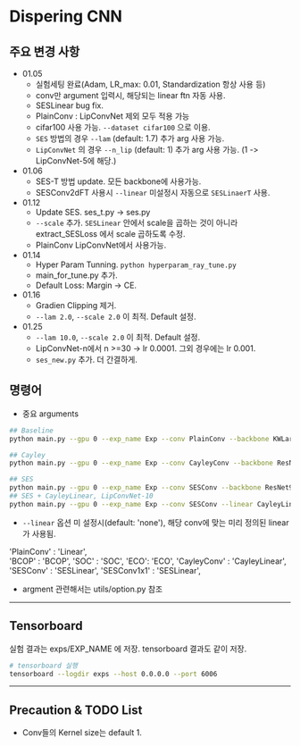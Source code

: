 # Dispering CNN

## 주요 변경 사항
- 01.05
    - 실험세팅 완료(Adam, LR_max: 0.01, Standardization 항상 사용 등)
    - conv만 argument 입력시, 해당되는 linear ftn 자동 사용.
    - SESLinear bug fix.
    - PlainConv : LipConvNet 제외 모두 적용 가능
    - cifar100 사용 가능. `--dataset cifar100` 으로 이용.
    - `SES` 방법의 경우 `--lam` (default: 1.7) 추가 arg 사용 가능.
    - `LipConvNet` 의 경우 `--n_lip` (default: 1) 추가 arg 사용 가능. (1 -> LipConvNet-5에 해당.)
- 01.06
  - SES-T 방법 update. 모든 backbone에 사용가능.
  - SESConv2dFT 사용시 `--linear` 미설정시 자동으로 `SESLinaerT` 사용.
- 01.12
  - Update SES. ses_t.py -> ses.py
  - `--scale` 추가. `SESLinear` 안에서 scale을 곱하는 것이 아니라 extract_SESLoss 에서 scale 곱하도록 수정.
  - PlainConv LipConvNet에서 사용가능.
- 01.14
  - Hyper Param Tunning. `python hyperparam_ray_tune.py`
  - main_for_tune.py 추가.
  - Default Loss: Margin -> CE.
- 01.16
  - Gradien Clipping 제거.
  - `--lam 2.0`, `--scale 2.0` 이 최적. Default 설정.
- 01.25
  - `--lam 10.0`, `--scale 2.0` 이 최적. Default 설정.
  - LipConvNet-n에서 n >=30 -> lr 0.0001. 그외 경우에는 lr 0.001.
  - `ses_new.py` 추가. 더 간결하게.
  
## 명령어
- 중요 arguments

```sh
## Baseline
python main.py --gpu 0 --exp_name Exp --conv PlainConv --backbone KWLarge --seed 1

## Cayley
python main.py --gpu 0 --exp_name Exp --conv CayleyConv --backbone ResNet9 --seed 1

## SES
python main.py --gpu 0 --exp_name Exp --conv SESConv --backbone ResNet9 --seed 1
## SES + CayleyLinear, LipConvNet-10
python main.py --gpu 0 --exp_name Exp --conv SESConv --linear CayleyLinear --lam 1.7 --backbone LipConvNet --n_lip 2 --seed 1

```

- `--linear` 옵션 미 설정시(default: 'none'), 해당 conv에 맞는 미리 정의된 linear가 사용됨.

'PlainConv'    : 'Linear',         
'BCOP' : 'BCOP', 'SOC' : 'SOC', 'ECO': 'ECO',
'CayleyConv'   : 'CayleyLinear',
'SESConv'      : 'SESLinear', 'SESConv1x1'    : 'SESLinear', 

- argment 관련해서는 utils/option.py 참조

---
## Tensorboard
실험 결과는 exps/EXP_NAME 에 저장. tensorboard 결과도 같이 저장.

```sh
# tensorboard 실행
tensorboard --logdir exps --host 0.0.0.0 --port 6006
```


---

## Precaution & TODO List
- Conv들의 Kernel size는 default 1.
